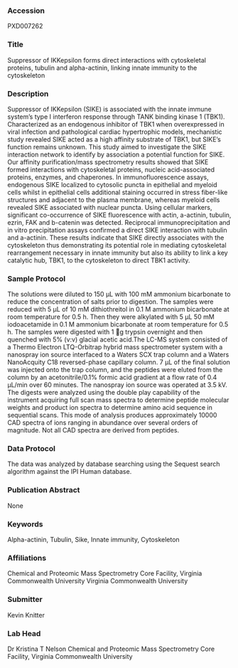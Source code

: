 ### Accession
PXD007262

### Title
Suppressor of IKKepsilon forms direct interactions with cytoskeletal proteins, tubulin and alpha-actinin, linking innate immunity to the cytoskeleton

### Description
Suppressor of IKKepsilon (SIKE) is associated with the innate immune system’s type I interferon response through TANK binding kinase 1 (TBK1).  Characterized as an endogenous inhibitor of TBK1 when overexpressed in viral infection and pathological cardiac hypertrophic models, mechanistic study revealed SIKE acted as a high affinity substrate of TBK1, but SIKE’s function remains unknown.  This study aimed to investigate the SIKE interaction network to identify by association a potential function for SIKE.  Our affinity purification/mass spectrometry results showed that SIKE formed interactions with cytoskeletal proteins, nucleic acid-associated proteins, enzymes, and chaperones.  In immunofluorescence assays, endogenous SIKE localized to cytosolic puncta in epithelial and myeloid cells whilst in epithelial cells additional staining occurred in stress fiber-like structures and adjacent to the plasma membrane, whereas myeloid cells revealed SIKE associated with nuclear puncta.  Using cellular markers, significant co-occurrence of SIKE fluorescence with actin, a-actinin, tubulin, ezrin, FAK and b-catenin was detected.  Reciprocal immunoprecipitation and in vitro precipitation assays confirmed a direct SIKE interaction with tubulin and a-actinin.  These results indicate that SIKE directly associates with the cytoskeleton thus demonstrating its potential role in mediating cytoskeletal rearrangement necessary in innate immunity but also its ability to link a key catalytic hub, TBK1, to the cytoskeleton to direct TBK1 activity.

### Sample Protocol
The solutions were diluted to 150 µL with 100 mM ammonium bicarbonate to reduce the concentration of salts prior to digestion. The samples were reduced with 5 µL of 10 mM dithiothreitol in 0.1 M ammonium bicarbonate at room temperature for 0.5 h. Then they were alkylated with 5 µL 50 mM iodoacetamide in 0.1 M ammonium bicarbonate at room temperature for 0.5 h. The samples were digested with 1 g trypsin overnight and then quenched with 5% (v:v) glacial acetic acid.The LC-MS system consisted of a Thermo Electron LTQ-Orbitrap hybrid mass spectrometer system with a nanospray ion source interfaced to a Waters SCX trap column and a Waters NanoAcquity C18 reversed-phase capillary column. 7 µL of the final solution was injected onto the trap column, and the peptides were eluted from the column by an acetonitrile/0.1% formic acid gradient at a flow rate of 0.4 µL/min over 60 minutes. The nanospray ion source was operated at 3.5 kV. The digests were analyzed using the double play capability of the instrument acquiring full scan mass spectra to determine peptide molecular weights and product ion spectra to determine amino acid sequence in sequential scans. This mode of analysis produces approximately 10000 CAD spectra of ions ranging in abundance over several orders of magnitude. Not all CAD spectra are derived from peptides.

### Data Protocol
The data was analyzed by database searching using the Sequest search algorithm against the IPI Human database.

### Publication Abstract
None

### Keywords
Alpha-actinin, Tubulin, Sike, Innate immunity, Cytoskeleton

### Affiliations
Chemical and Proteomic Mass Spectrometry Core Facility, Virginia Commonwealth University
Virginia Commonwealth University

### Submitter
Kevin Knitter

### Lab Head
Dr Kristina T Nelson
Chemical and Proteomic Mass Spectrometry Core Facility, Virginia Commonwealth University


